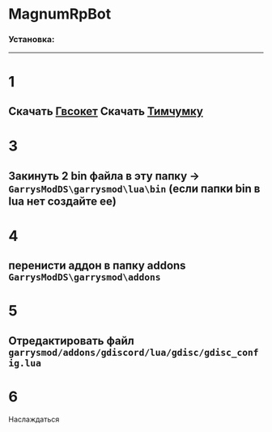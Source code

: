 # MagnumRpBot

### Установка:
------------------------------------------------------------------------------------------------------------------
# 1 
Скачать [Гвсокет](https://github.com/FredyH/GWSockets/releases/latest)
Скачать [Тимчумку](https://github.com/timschumi/gmod-chttp/releases/latest)
------------------------------------------------------------------------------------------------------------------
# 3 
Закинуть 2 bin файла в эту папку -> `GarrysModDS\garrysmod\lua\bin`  (если папки bin в lua нет создайте ее)
------------------------------------------------------------------------------------------------------------------
# 4 
перенисти аддон в папку addons `GarrysModDS\garrysmod\addons`
------------------------------------------------------------------------------------------------------------------
# 5 
Отредактировать файл `garrysmod/addons/gdiscord/lua/gdisc/gdisc_config.lua`
------------------------------------------------------------------------------------------------------------------
# 6 
Наслаждаться
